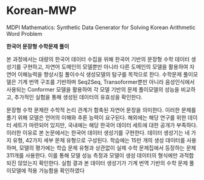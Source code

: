 # Korean-MWP
MDPI Mathematics: Synthetic Data Generator for Solving Korean Arithmetic Word Problem 



  
**한국어 문장형 수학문제 풀이**


 본 과정에서는 대량의 한국어 데이터 수집을 위해 한국어 기반의 문장형 수학 데이터 생성기를 구현하고, 자연어 도메인의 모델뿐만 아니라 다른 도메인의 모델을 활용하여 자연어 이해능력을 향상시킬 풀이수식 생성모델의 탐구를 목적으로 한다. 수학문제 풀이모델은 기계 번역 구조를 기반하며 Seq2Seq, Transoformer뿐만 아니라 음성인식에서 사용되는 Conformer 모델을 활용하여 각 모델 기반의 문제 풀이모델의 성능을 비교하고, 추가적인 실험을 통해 생성된 데이터의 유효성을 확인한다. 

 
 문장형 수학 문제란 수학적 논리 관계가 함축된 자연어 문장을 의미한다. 이러한 문제를 풀기 위해 모델은 언어의 이해와 추론 능력이 요구된다. 해외에는 해당 연구를 위한 데이터 세트가 마련되어 있지만, 국내에는 해당 한국어 데이터 세트에 대한 공개가 부족하다. 이러한 이유로 본 논문에서는 한국어 데이터 생성기를 구현한다. 데이터 생성기는 네 가지 유형, 42가지 세부 문제 유형으로 구성된다. 학습에는 15만 개의 생성 데이터를 사용하며, 모델의 평가에는 학습 문제 유형과 상관없이 실제 수학 문제집에서 등장하는 문제 311개를 사용한다. 이를 통해 모델 성능 측정과 모델이 생성 데이터의 형식에만 과적합 되진 않았는지 확인한다. 실험 결과 본 데이터 생성기가 기계 번역 기반의 수학 문제 풀이모델에 적용 가능함을 확인하였다

